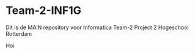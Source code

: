 # Team-2-INF1G
Dit is de MAIN repository voor Informatica Team-2 Project 2 Hogeschool Rotterdam

Hoi 
